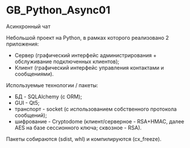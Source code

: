 # GB_Python_Async01
Асинхронный чат

Небольшой проект на Python, в рамках которого реализовано 2 приложения:
* Сервер (графический интерфейс администрирования + обслуживание подключенных клиентов);
* Клиент (графический интерфейс управления контактами и сообщениями).

Используемые технологии / пакеты:
* БД - SQLAlchemy (c ORM);
* GUI - Qt5;
* транспорт - socket (с использованием собственного протокола сообщений);
* шифрование - Cryptodome (клиент/серверное - RSA+HMAC, далее AES на базе сессионного ключа; сквозное - RSA).

Пакеты собираются (sdist, whl) и компилируются (cx_freeze).
